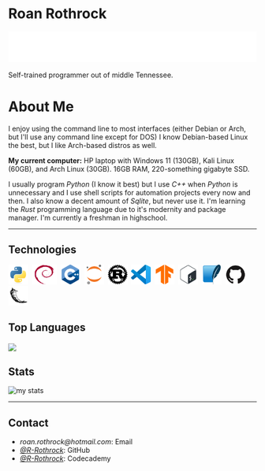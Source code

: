 # Roan Rothrock

![Typing SVG](https://github.com/R-Rothrock/R-Rothrock/blob/main/README_animation.svg)

Self-trained programmer out of middle Tennessee.

# About Me

I enjoy using the command line to most interfaces (either Debian or Arch, but
I'll use any command line except for DOS) I know Debian-based Linux the best,
but I like Arch-based distros as well.

**My current computer:** HP laptop with Windows 11 (130GB), Kali Linux (60GB),
and Arch Linux (30GB). 16GB RAM, 220-something gigabyte SSD.

I usually program _Python_ (I know it best) but I use _C++_ when _Python_ is
unnecessary and I use shell scripts for automation projects every now and then.
I also know a decent amount of _Sqlite_, but never use it. I'm learning the
_Rust_ programming language due to it's modernity and package manager. I'm
currently a freshman in highschool.

---

## Technologies

<div>
  <img src="https://github.com/devicons/devicon/blob/master/icons/python/python-original.svg" alt="Python" width=40 height=40 />&nbsp;
  <img src="https://github.com/devicons/devicon/blob/master/icons/debian/debian-original.svg" alt="Debian Linux" width=50 height=40 />&nbsp;
  <img src="https://github.com/devicons/devicon/blob/master/icons/cplusplus/cplusplus-original.svg" alt="C++" width=40 height=40 />&nbsp;
  <img src="https://github.com/devicons/devicon/blob/master/icons/jupyter/jupyter-original.svg" alt="Jupyer" width=40 height=40 />&nbsp;
  <img src="https://github.com/devicons/devicon/blob/master/icons/rust/rust-plain.svg" alt="Rust" width=40 height=40 />&nbsp;
  <img src="https://github.com/devicons/devicon/blob/master/icons/vscode/vscode-original.svg" alt="VSCode" width=40 height=40 />&nbsp;
  <img src="https://github.com/devicons/devicon/blob/master/icons/tensorflow/tensorflow-original.svg" alt="Tensorflow" width=40 height=40/>&nbsp;
  <img src="https://github.com/devicons/devicon/blob/master/icons/bash/bash-original.svg" alt="Bash" width=40 height=40 />&nbsp;
  <img src="https://github.com/devicons/devicon/blob/master/icons/sqlite/sqlite-original.svg" alt="Sqlite" width=40 height=40/>&nbsp;
  <img src="https://github.com/devicons/devicon/blob/master/icons/github/github-original.svg" alt="Github" width=40 height=40 />&nbsp;
  <img src="https://github.com/devicons/devicon/blob/master/icons/flask/flask-original.svg" alt="flask" width=40 height=40 />&nbsp;
</div>

## Top Languages

<img align="center" src="https://github-readme-stats-sigma-five.vercel.app/api/top-langs/?username=R-Rothrock&theme=react&line_height=40&hide=makefile,javascript,html&layout=compact"/>

## Stats

![my stats](https://github-readme-stats-sigma-five.vercel.app/api?username=R-Rothrock&show_icons=true&theme=dark)

---

## Contact

- _roan.rothrock@hotmail.com_: Email
- _[@R-Rothrock](https://github.com/R-Rothrock)_: GitHub 
- _[@R-Rothrock](https://www.codecademy.com/profiles/R-Rothrock)_: Codecademy

<!---
R-Rothrock/R-Rothrock is a special repository because its
`README.md` (this file) appears on your GitHub profile.
You can click the Preview link to take a look at your changes.
--->
